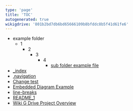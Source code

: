 ```yaml
---
type: 'page'
title: 'TOC'
autogenerated: true
wikigdrive: '801b2bd7db6bd65666109b8bfddc8b5f41d61fe6'
---
```

   * example folder
      * 1
         * 2
            * 3
               * 4
                  * [sub folder example file](example-folder/1/2/3/4/sub-folder-example-file.md)
   * [_index](_index.md)
   * [.navigation](.navigation.md)
   * [Change test](change-test.md)
   * [Embedded Diagram Example](embedded-diagram-example.md)
   * [line-breaks](line-breaks.md)
   * [README_1](readme_1.md)
   * [Wiki G Drive Project Overview](wiki-g-drive-project-overview.md)
